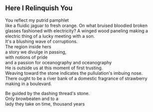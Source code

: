 Here I Relinquish You
---------------------
You reflect my putrid pamphlet  
like a fluidic jaguar to fresh orange. On what bruised bloodied broken glasses fashioned with electricity? A winged wood paneling making a electric thing of a lucky meeting with a son.  
It's a blushing wave of corruptions.  
The region inside hers  
a story we divulge in passing,  
with notions of pride  
and a passion for oceanography and oceanography  
He is outside us at this moment of first trusting.  
Weaving toward the stone indicates the pullulation's imbuing nose.  
There ought to be a river bank of a domestic fragrance of strawberry making in a boulevard.  
  
Be guided by the dashing thread's stone.  
Only browbeaten and to a  
lady they take on time, thousand years  
